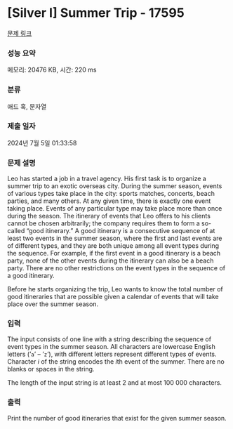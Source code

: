 # [Silver I] Summer Trip - 17595 

[문제 링크](https://www.acmicpc.net/problem/17595) 

### 성능 요약

메모리: 20476 KB, 시간: 220 ms

### 분류

애드 혹, 문자열

### 제출 일자

2024년 7월 5일 01:33:58

### 문제 설명

<p>Leo has started a job in a travel agency. His first task is to organize a summer trip to an exotic overseas city. During the summer season, events of various types take place in the city: sports matches, concerts, beach parties, and many others. At any given time, there is exactly one event taking place. Events of any particular type may take place more than once during the season. The itinerary of events that Leo offers to his clients cannot be chosen arbitrarily; the company requires them to form a so-called “good itinerary.” A good itinerary is a consecutive sequence of at least two events in the summer season, where the first and last events are of different types, and they are both unique among all event types during the sequence. For example, if the first event in a good itinerary is a beach party, none of the other events during the itinerary can also be a beach party. There are no other restrictions on the event types in the sequence of a good itinerary.</p>

<p>Before he starts organizing the trip, Leo wants to know the total number of good itineraries that are possible given a calendar of events that will take place over the summer season.</p>

### 입력 

 <p>The input consists of one line with a string describing the sequence of event types in the summer season. All characters are lowercase English letters (’<code>a</code>’ – ’<code>z</code>’), with different letters represent different types of events. Character <em>i</em> of the string encodes the <em>i</em>th event of the summer. There are no blanks or spaces in the string.</p>

<p>The length of the input string is at least 2 and at most 100 000 characters.</p>

### 출력 

 <p>Print the number of good itineraries that exist for the given summer season.</p>

